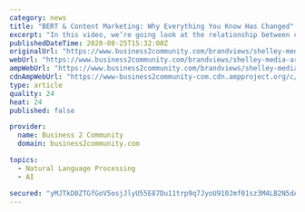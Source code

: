 ```yaml
---
category: news
title: "BERT & Content Marketing: Why Everything You Know Has Changed"
excerpt: "In this video, we’re going look at the relationship between content marketing and BERT, Google’s Natural Language Processor, that’s"
publishedDateTime: 2020-08-25T15:32:00Z
originalUrl: "https://www.business2community.com/brandviews/shelley-media-arts/bert-content-marketing-why-everything-you-know-has-changed-02339077"
webUrl: "https://www.business2community.com/brandviews/shelley-media-arts/bert-content-marketing-why-everything-you-know-has-changed-02339077"
ampWebUrl: "https://www.business2community.com/brandviews/shelley-media-arts/bert-content-marketing-why-everything-you-know-has-changed-02339077/amp"
cdnAmpWebUrl: "https://www-business2community-com.cdn.ampproject.org/c/s/www.business2community.com/brandviews/shelley-media-arts/bert-content-marketing-why-everything-you-know-has-changed-02339077/amp"
type: article
quality: 24
heat: 24
published: false

provider:
  name: Business 2 Community
  domain: business2community.com

topics:
  - Natural Language Processing
  - AI

secured: "yMJTkD0ZTGfGoV5osjJlyU55E87Du11trp9q7JyoU910Jmf01sz3M4LB2N5dAJcVpJ4ds1ACV3dNqVtv+ZjPTmOXul8g/JGQHFiTOB3Z4mBTwnWOLddFyVhOnLLWp2JnboeibYGMQehb4RdWNwqsWCeTLsKMi+xeP8xc1kJjhjwTktCiUjo7Oe6qFr2ZdSRQdZxLhuzFWg9aB0aCb0Y9ns6WeR4MqHA61T39yR0vLHRTVblbrXhrF69DkQ6GRckWUOP2hlcs2OXU+GDG5SIlF9SVXGwrFKQPe12JeUGXJ/Pii4m0EHz+/eNeRbKKzYf28cRcpldkO81SHJB08wKufg==;JDS7fGmO7vS27ijnWcqeYw=="
---
```


